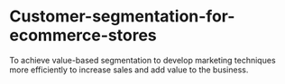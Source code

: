 # Customer-segmentation-for-ecommerce-stores
To achieve value-based segmentation to develop marketing techniques more efficiently to increase sales and add value to the business.
